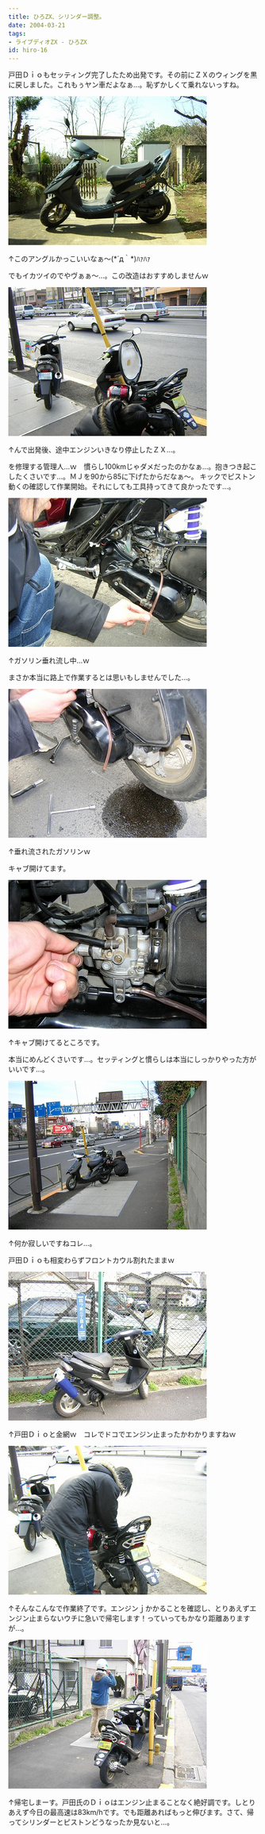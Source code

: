 ```yaml
---
title: ひろZX、シリンダー調整。
date: 2004-03-21
tags:
- ライブディオZX - ひろZX
id: hiro-16
---
```



<p class="sentence spacing10">戸田Ｄｉｏもセッティング完了したため出発です。その前にＺＸのウィングを黒に戻しました。これもぅヤン車だよなぁ...。恥ずかしくて乗れないっすね。 </p>
<div class="center spacing"><img src="/photo/diary/2004.03.21_zx9.jpg" alt=""></div>
<p class="sentence">↑このアングルかっこいいなぁ～(*´д｀*)ﾊｧﾊｧ</p>
<p class="sentence spacing10">でもイカツイのでやヴぁぁ～...。この改造はおすすめしませんｗ </p>
<div class="center spacing"><img src="/photo/diary/2004.03.21_zx10.jpg" alt=""></div>
<p class="sentence">↑んで出発後、途中エンジンいきなり停止したＺＸ...。</p>
<p class="sentence spacing10">を修理する管理人...ｗ　慣らし100kmじゃダメだったのかなぁ...。抱きつき起こしたくさいです...。ＭＪを90から85に下げたからだなぁ～。 キックでピストン動くの確認して作業開始。それにしても工具持ってきて良かったです...。 </p>
<div class="center spacing"><img src="/photo/diary/2004.03.21_zx11.jpg" alt=""></div>
<p class="sentence">↑ガソリン垂れ流し中...ｗ</p>
<p class="sentence spacing10">まさか本当に路上で作業するとは思いもしませんでした...。 </p>
<div class="center spacing"><img src="/photo/diary/2004.03.21_zx12.jpg" alt=""></div>
<p class="sentence">↑垂れ流されたガソリンｗ</p>
<p class="sentence spacing10">キャブ開けてます。 </p>
<div class="center spacing"><img src="/photo/diary/2004.03.21_zx13.jpg" alt=""></div>
<p class="sentence">↑キャブ開けてるところです。</p>
<p class="sentence spacing10">本当にめんどくさいです...。セッティングと慣らしは本当にしっかりやった方がいいです...。 </p>
<div class="center spacing"><img src="/photo/diary/2004.03.21_zx14.jpg" alt=""></div>
<p class="sentence">↑何か寂しいですねコレ...。</p>
<p class="sentence spacing10">戸田Ｄｉｏも相変わらずフロントカウル割れたままｗ </p>
<div class="center spacing"><img src="/photo/diary/2004.03.21_zx15.jpg" alt=""></div>
<p class="sentence spacing10">↑戸田Ｄｉｏと金網ｗ　コレでドコでエンジン止まったかわかりますねｗ</p>
<div class="center spacing"><img src="/photo/diary/2004.03.21_zx16.jpg" alt=""></div>
<p class="sentence spacing10">↑そんなこんなで作業終了です。エンジンｊかかることを確認し、とりあえずエンジン止まらないウチに急いで帰宅します！っていってもかなり距離ありますが...。 </p>
<div class="center spacing"><img src="/photo/diary/2004.03.21_zx17.jpg" alt=""></div>
<p class="sentence">↑帰宅しまーす。戸田氏のＤｉｏはエンジン止まることなく絶好調です。しとりあえず今日の最高速は83km/hです。でも距離あればもっと伸びます。さて、帰ってシリンダーとピストンどうなったか見ないと...。 </p>
